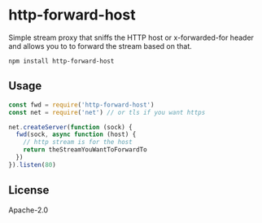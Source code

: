 # http-forward-host

Simple stream proxy that sniffs the HTTP host or x-forwarded-for header and allows you to to forward the stream based on that.

```
npm install http-forward-host
```

## Usage

``` js
const fwd = require('http-forward-host')
const net = require('net') // or tls if you want https

net.createServer(function (sock) {
  fwd(sock, async function (host) {
    // http stream is for the host
    return theStreamYouWantToForwardTo
  })
}).listen(80)
```

## License

Apache-2.0
